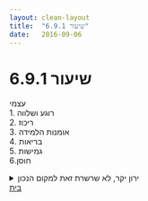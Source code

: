```yaml
---
layout: clean-layout
title:  "שיעור 6.9.1"
date:   2016-09-06
---
```

# שיעור 6.9.1 
עצמי<br> 1. רוגע ושלווה<br> 2. ריכוז<br> 3. אומנות הלמידה<br> 4. בריאות<br> 5. גמישות<br> 6.חוסן

<details>
                    <summary>ירון יקר, לא שרשרת זאת למקום הנכון</summary>
                    האם אתה מבין היכן הודעה זו אמורה להופיע?<br> כלומר, כתגובה לאיזו הודעה?<br> {התכתובת הזאת תימחק עם תומה}<br><br><table width='70%' cellpadding='0' cellspacing='0' bgcolor='#C6C7C6'><tr><td height='1'></td></tr></table><br><b>מדברים על מדיטציה:</b> <a href="http://forums.tapuz.co.il/meditation" target="_blank">http://forums.tapuz.co.il/meditation</a><br/><br/>לומדים את אמנות המדיטציה: <a href="http://www.ThePracticalMeditation.com" target="_blank" rel=nofollow>www.ThePracticalMeditation.com</a><br/>לומדים את אמנות היכולת: <a href="http://www.MagicalChanging.com" target="_blank" rel=nofollow>www.MagicalChanging.com</a>
                  </details><a href="javascript:history.back()">בית</a>